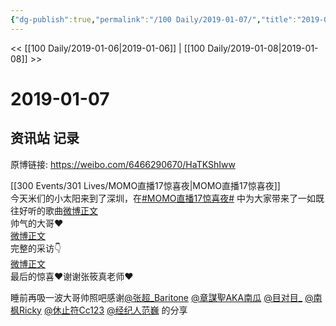 ```yaml
---
{"dg-publish":true,"permalink":"/100 Daily/2019-01-07/","title":"2019-01-07","created":"2022-12-22T14:08:32.000+08:00","updated":"2023-01-09T17:24:44.323+08:00"}
---
```



<< [[100 Daily/2019-01-06\|2019-01-06]] | [[100 Daily/2019-01-08\|2019-01-08]] >>

# 2019-01-07

## 资讯站 记录

原博链接: https://weibo.com/6466290670/HaTKShIww

[[300 Events/301 Lives/MOMO直播17惊喜夜\|MOMO直播17惊喜夜]]  
今天米们的小太阳来到了深圳，在[#MOMO直播17惊喜夜#](https://s.weibo.com/weibo?q=%23MOMO%E7%9B%B4%E6%92%AD17%E6%83%8A%E5%96%9C%E5%A4%9C%23) 中为大家带来了一如既往好听的歌曲[微博正文](https://m.weibo.cn/6466290670/4325920842687271)  
帅气的大哥❤️  
[微博正文](https://m.weibo.cn/6620294933/4325879121365407)  
完整的采访👇  
[微博正文](https://m.weibo.cn/6620294933/4325923194717930)  
最后的惊喜❤️谢谢张筱真老师❤️  
[](https://m.weibo.cn/1878007621/4325970070691039)

睡前再吸一波大哥帅照吧感谢[@张超_Baritone](https://weibo.com/n/%E5%BC%A0%E8%B6%85_Baritone) [@章謀聖AKA南瓜](https://weibo.com/n/%E7%AB%A0%E8%AC%80%E8%81%96AKA%E5%8D%97%E7%93%9C) [@目对目_](https://weibo.com/n/%E7%9B%AE%E5%AF%B9%E7%9B%AE_) [@南枫Ricky](https://weibo.com/n/%E5%8D%97%E6%9E%ABRicky) [@休止符Cc123](https://weibo.com/n/%E4%BC%91%E6%AD%A2%E7%AC%A6Cc123) [@经纪人范巍](https://weibo.com/n/%E7%BB%8F%E7%BA%AA%E4%BA%BA%E8%8C%83%E5%B7%8D) 的分享
